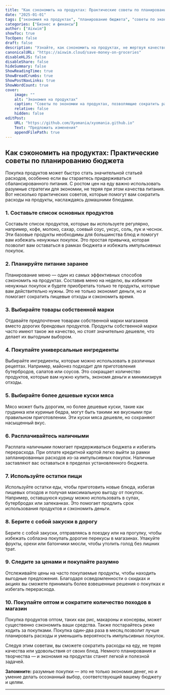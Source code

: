 ```yaml
---
title: "Как сэкономить на продуктах: Практические советы по планированию бюджета"
date: "2025-01-01"
tags: ["экономия на продуктах", "планирование бюджета", "советы по экономии", "управление деньгами"]
categories: ["Бизнес и финансы"]
author: ["Aixwim"]
showToc: true
TocOpen: false
draft: false
description: "Узнайте, как сэкономить на продуктах, не жертвуя качеством питания вашей семьи. Советы по планированию бюджета, составлению меню и разумным покупкам."
canonicalURL: "https://aixwim.cloud/save-money-on-groceries"
disableHLJS: false
disableShare: false
hideSummary: false
ShowReadingTime: true
ShowBreadCrumbs: true
ShowPostNavLinks: true
ShowWordCount: true
cover:
    image: ""
    alt: "Экономия на продуктах"
    caption: "Советы по экономии на продуктах, позволяющие сократить расходы без потери качества."
    relative: false
    hidden: false
editPost:
    URL: "https://github.com/Xyomania/xyomania.github.io"
    Text: "Предложить изменения"
    appendFilePath: true
---
```


## Как сэкономить на продуктах: Практические советы по планированию бюджета

Покупка продуктов может быстро стать значительной статьей расходов, особенно если вы стараетесь придерживаться сбалансированного питания. С ростом цен на еду важно использовать разумные стратегии для экономии, не теряя при этом качества питания. Вот несколько практических советов, которые помогут вам сократить расходы на продукты, наслаждаясь домашними блюдами.

### **1. Составьте список основных продуктов**

Составьте список продуктов, которые вы используете регулярно, например, кофе, молоко, сахар, соевый соус, уксус, соль, лук и чеснок. Эти базовые продукты необходимы для большинства блюд и помогут вам избежать ненужных покупок. Это простая привычка, которая позволит вам оставаться в рамках бюджета и избежать импульсивных покупок.

### **2. Планируйте питание заранее**

Планирование меню — один из самых эффективных способов сэкономить на продуктах. Составив меню на неделю, вы избежите ненужных покупок и будете приобретать только те продукты, которые вам действительно нужны. Это не только экономит деньги, но и помогает сократить пищевые отходы и сэкономить время.

### **3. Выбирайте товары собственной марки**

Отдавайте предпочтение товарам собственной марки магазинов вместо дорогих брендовых продуктов. Продукты собственной марки часто имеют такое же качество, но стоят значительно дешевле, что делает их выгодным выбором.

### **4. Покупайте универсальные ингредиенты**

Выбирайте ингредиенты, которые можно использовать в различных рецептах. Например, майонез подходит для приготовления бутербродов, салатов или соусов. Это сокращает количество продуктов, которые вам нужно купить, экономя деньги и минимизируя отходы.

### **5. Выбирайте более дешевые куски мяса**

Мясо может быть дорогим, но более дешевые куски, такие как грудинка или куриные бедра, могут быть такими же вкусными при правильном приготовлении. Эти куски мяса дешевле, но сохраняют насыщенный вкус.

### **6. Расплачивайтесь наличными**

Расплата наличными помогает придерживаться бюджета и избегать перерасхода. При оплате кредитной картой легко выйти за рамки запланированных расходов из-за импульсивных покупок. Наличные заставляют вас оставаться в пределах установленного бюджета.

### **7. Используйте остатки пищи**

Используйте остатки еды, чтобы приготовить новые блюда, избегая пищевых отходов и получая максимальную выгоду от покупок. Например, оставшуюся курицу можно использовать в супах, бутербродах или запеканках. Это помогает продлить срок использования продуктов и сэкономить деньги.

### **8. Берите с собой закуски в дорогу**

Берите с собой закуски, отправляясь в поездку или на прогулку, чтобы избежать соблазна покупать дорогие перекусы в магазинах. Упакуйте фрукты, орехи или батончики мюсли, чтобы утолить голод без лишних трат.

### **9. Следите за ценами и покупайте разумно**

Отслеживайте цены на часто покупаемые продукты, чтобы находить выгодные предложения. Благодаря осведомленности о скидках и акциях вы сможете принимать более взвешенные решения о покупках и избегать перерасхода.

### **10. Покупайте оптом и сократите количество походов в магазин**

Покупка продуктов оптом, таких как рис, макароны и консервы, может существенно сэкономить ваши средства. Также постарайтесь реже ходить за покупками. Покупка один-два раза в месяц позволит лучше планировать расходы и уменьшить вероятность импульсивных покупок.

Следуя этим советам, вы сможете сократить расходы на еду, не теряя качества или удовольствия от своих блюд. Немного планирования и творчества — и экономия на продуктах станет легкой и полезной задачей.

**Запомните:** разумные покупки — это не только экономия денег, но и умение делать осознанный выбор, соответствующий вашему бюджету и целям.

---
